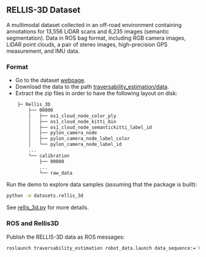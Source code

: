 ## RELLIS-3D Dataset

A multimodal dataset collected in an off-road environment containing annotations
for 13,556 LiDAR scans and 6,235 images (semantic segmentation).
Data in ROS bag format, including RGB camera images, LiDAR point clouds, a pair of stereo images,
high-precision GPS measurement, and IMU data.

### Format

- Go to the dataset [webpage](https://unmannedlab.github.io/research/RELLIS-3D).
- Download the data to the path [traversability_estimation/data](../data).
- Extract the zip files in order to have the following layout on disk:

```bash
    ├─ Rellis_3D
        ├── 00000
        │   ├── os1_cloud_node_color_ply
        │   ├── os1_cloud_node_kitti_bin
        │   ├── os1_cloud_node_semantickitti_label_id
        │   ├── pylon_camera_node
        │   ├── pylon_camera_node_label_color
        │   └── pylon_camera_node_label_id
        ...
        └── calibration
            ├── 00000
            ...
            └── raw_data
```

Run the demo to explore data samples (assuming that the package is built):
```bash
python -m datasets.rellis_3d
```
See [rellis_3d.py](../src/datasets/rellis_3d.py) for more details.

### ROS and Rellis3D

Publish the RELLIS-3D data as ROS messages:

```bash
roslaunch traversability_estimation robot_data.launch data_sequence:='00000' rviz:=True
```
